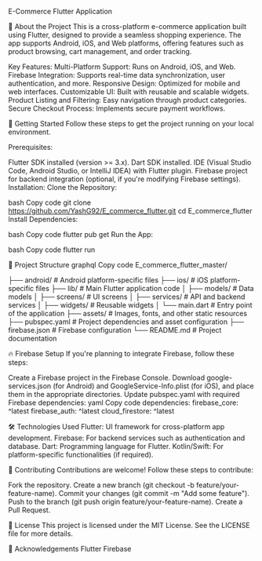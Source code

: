 E-Commerce Flutter Application


📱 About the Project
This is a cross-platform e-commerce application built using Flutter, designed to provide a seamless shopping experience. The app supports Android, iOS, and Web platforms, offering features such as product browsing, cart management, and order tracking.

Key Features:
Multi-Platform Support: Runs on Android, iOS, and Web.
Firebase Integration: Supports real-time data synchronization, user authentication, and more.
Responsive Design: Optimized for mobile and web interfaces.
Customizable UI: Built with reusable and scalable widgets.
Product Listing and Filtering: Easy navigation through product categories.
Secure Checkout Process: Implements secure payment workflows.


🚀 Getting Started
Follow these steps to get the project running on your local environment.

Prerequisites:

Flutter SDK installed (version >= 3.x).
Dart SDK installed.
IDE (Visual Studio Code, Android Studio, or IntelliJ IDEA) with Flutter plugin.
Firebase project for backend integration (optional, if you're modifying Firebase settings).
Installation:
Clone the Repository:

bash
Copy code
git clone https://github.com/YashG92/E_commerce_flutter.git
cd E_commerce_flutter
Install Dependencies:

bash
Copy code
flutter pub get
Run the App:

bash
Copy code
flutter run


📂 Project Structure
graphql
Copy code
E_commerce_flutter_master/

├── android/           # Android platform-specific files
├── ios/               # iOS platform-specific files
├── lib/               # Main Flutter application code
│   ├── models/        # Data models
│   ├── screens/       # UI screens
│   ├── services/      # API and backend services
│   ├── widgets/       # Reusable widgets
│   └── main.dart      # Entry point of the application
├── assets/            # Images, fonts, and other static resources
├── pubspec.yaml       # Project dependencies and asset configuration
├── firebase.json      # Firebase configuration
└── README.md          # Project documentation


🔥 Firebase Setup
If you're planning to integrate Firebase, follow these steps:

Create a Firebase project in the Firebase Console.
Download google-services.json (for Android) and GoogleService-Info.plist (for iOS), and place them in the appropriate directories.
Update pubspec.yaml with required Firebase dependencies:
yaml
Copy code
dependencies:
firebase_core: ^latest
firebase_auth: ^latest
cloud_firestore: ^latest


🛠️ Technologies Used
Flutter: UI framework for cross-platform app development.
Firebase: For backend services such as authentication and database.
Dart: Programming language for Flutter.
Kotlin/Swift: For platform-specific functionalities (if required).


🤝 Contributing
Contributions are welcome! Follow these steps to contribute:

Fork the repository.
Create a new branch (git checkout -b feature/your-feature-name).
Commit your changes (git commit -m "Add some feature").
Push to the branch (git push origin feature/your-feature-name).
Create a Pull Request.


📝 License
This project is licensed under the MIT License. See the LICENSE file for more details.


🌟 Acknowledgements
Flutter
Firebase

